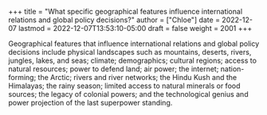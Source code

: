 +++
title = "What specific geographical features influence international relations and global policy decisions?"
author = ["Chloe"]
date = 2022-12-07
lastmod = 2022-12-07T13:53:10-05:00
draft = false
weight = 2001
+++

Geographical features that influence international relations and
global policy decisions include physical landscapes such as mountains,
deserts, rivers, jungles, lakes, and seas; climate; demographics;
cultural regions; access to natural resources; power to defend land;
air power; the internet; nation-forming; the Arctic; rivers and river
networks; the Hindu Kush and the Himalayas; the rainy season; limited
access to natural minerals or food sources; the legacy of colonial
powers; and the technological genius and power projection of the last
superpower standing.
